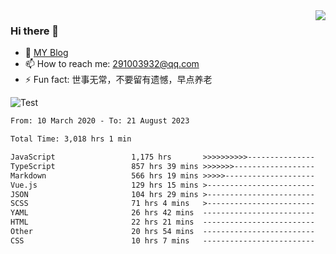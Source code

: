<img align='right' src='https://github-readme-stats.vercel.app/api?username=niaogege&show_icons=true&theme=radical'/>

### Hi there 👋

- 🌱 [MY Blog](https://bythewayer.com/)
- 📫 How to reach me: 291003932@qq.com
- ⚡ Fun fact:  世事无常，不要留有遗憾，早点养老

![Test](https://github-readme-stats.vercel.app/api/top-langs/?username=niaogege&layout=compact)

<!--START_SECTION:waka-->

```txt
From: 10 March 2020 - To: 21 August 2023

Total Time: 3,018 hrs 1 min

JavaScript                 1,175 hrs       >>>>>>>>>>---------------   38.93 %
TypeScript                 857 hrs 39 mins >>>>>>>------------------   28.42 %
Markdown                   566 hrs 19 mins >>>>>--------------------   18.76 %
Vue.js                     129 hrs 15 mins >------------------------   04.28 %
JSON                       104 hrs 29 mins >------------------------   03.46 %
SCSS                       71 hrs 4 mins   >------------------------   02.35 %
YAML                       26 hrs 42 mins  -------------------------   00.89 %
HTML                       22 hrs 21 mins  -------------------------   00.74 %
Other                      20 hrs 54 mins  -------------------------   00.69 %
CSS                        10 hrs 7 mins   -------------------------   00.34 %
```

<!--END_SECTION:waka-->
